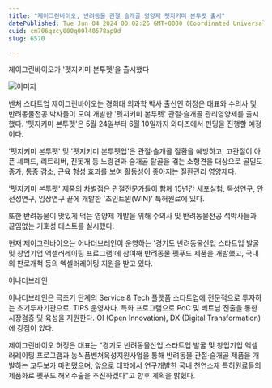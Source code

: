 ```yaml
---
title: "제이그린바이오, 반려동물 관절 슬개골 영양제 펫지키미 본투펫 출시"
datePublished: Tue Jun 04 2024 00:02:26 GMT+0000 (Coordinated Universal Time)
cuid: cm706qzcy000q09l40578ap9d
slug: 6570

---
```



제이그린바이오가 '펫지키미 본투펫'을 출시했다

![이미지](https://cdn.hashnode.com/res/hashnode/image/upload/v1739260421117/b7332ea9-be29-494f-9516-ee43f0b2ffbe.png)

벤처 스타트업 제이그린바이오는 경희대 의과학 박사 출신인 허정은 대표와 수의사 및 반려동물전공 박사들이 모여 개발한 '펫지키미 본투펫' 관절·슬개골 관리영양제를 출시했다. '펫지키미 본투펫'은 5월 24일부터 6월 10일까지 와디즈에서 펀딩을 진행할 예정이다.

'펫지키미 본투펫' 및 '펫지키미 본투펫업'은 관절·슬개골 질환을 예방하고, 고관절이 아픈 셰퍼드, 리트리버, 진돗개 등 노령견과 슬개골 탈골을 겪는 소형견을 대상으로 골밀도 증가, 통증 감소, 근육 형성 효과를 보여 활동성이 좋아지는 질환관리 영양제다.

'펫지키미 본투펫' 제품의 차별점은 관절전문가들이 함께 15년간 세포실험, 독성연구, 안전성연구, 임상연구 끝에 개발한 '조인트윈(WIN)' 특허원료에 있다.

또한 반려동물이 맛있게 먹는 영양제 개발을 위해 수의사 및 반려동물전공 석박사들과 끊임없는 기호성 테스트를 실시했다.

현재 제이그린바이오는 어나더브레인이 운영하는 '경기도 반려동물산업 스타트업 발굴 및 창업기업 액셀러레이팅 프로그램'에 참여해 반려동물 펫푸드 제품을 개발했고, 국내외 판로개척 등의 엑셀러레이팅 지원을 받고 있다.

어나더브레인

어나더브레인은 극초기 단계의 Service & Tech 플랫폼 스타트업에 전문적으로 투자하는 초기투자기관으로, TIPS 운영사다. 특화 프로그램으로 PoC 및 베트남 진출을 통한 시장검증 및 육성을 지원한다. OI (Open Innovation), DX (Digital Transformation)에 강점이 있다.

제이그린바이오 허정은 대표는 "경기도 반려동물산업 스타트업 발굴 및 창업기업 액셀러레이팅 프로그램과 농식품벤쳐육성지원사업을 통해 반려동물 관절·슬개골 제품을 개발하는 교두보가 마련됐으며, 앞으로 대학에서 연구개발한 국내 천연소재 특허원료들의 제품화로 펫푸드 해외수출을 추진하겠다"고 향후 계획을 밝혔다.
